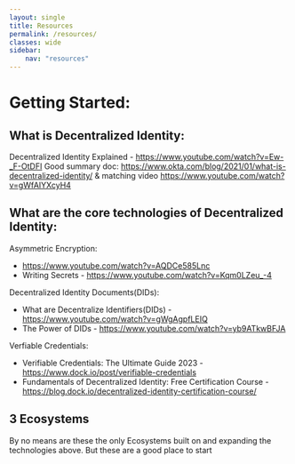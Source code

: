 ```yaml
---
layout: single
title: Resources
permalink: /resources/
classes: wide
sidebar:
    nav: "resources"
---
```




<!-- Throughout this document we'll have reference to some of the prompts that this information could apply to. -->
<!-- Not sure about this -->

# Getting Started:

## What is Decentralized Identity:
Decentralized Identity Explained - https://www.youtube.com/watch?v=Ew-_F-OtDFI 
Good summary doc: https://www.okta.com/blog/2021/01/what-is-decentralized-identity/ & matching video https://www.youtube.com/watch?v=gWfAIYXcyH4


## What are the core technologies of Decentralized Identity:

Asymmetric Encryption:
 - https://www.youtube.com/watch?v=AQDCe585Lnc 
 - Writing Secrets - https://www.youtube.com/watch?v=Kqm0LZeu_-4 

Decentralized Identity Documents(DIDs): 
 - What are Decentralize Identifiers(DIDs) - https://www.youtube.com/watch?v=gWgAgpfLEIQ
 - The Power of DIDs - https://www.youtube.com/watch?v=yb9ATkwBFJA

Verfiable Credentials:
 - Verifiable Credentials: The Ultimate Guide 2023 - https://www.dock.io/post/verifiable-credentials
 - Fundamentals of Decentralized Identity: Free Certification Course - https://blog.dock.io/decentralized-identity-certification-course/



## 3 Ecosystems

By no means are these the only Ecosystems built on and expanding the technologies above. But these are a good place to start

<!-- There are multiple different implementations for acheiving Decentralized Identity. Each are quite involved on their own.

TrustOverIP - https://trustoverip.org/toip-model/
Hyperledger Aires- https://www.edx.org/course/identity-in-hyperledger-aries-indy-and-ursa -->




<!-- Credential Exchange:
- DIF(PE)
- Hyperledger Aries
- W3C? -Credential Handler Api

Verifying Credentials:
- DID Document -->


<!-- https://tno-ssi-lab.github.io/standardisation-overview/docs.html -->



<!-- 

Introduction to Hyperledger Self-Sovereign Identity Solutions(require registration) - https://www.edx.org/course/identity-in-hyperledger-aries-indy-and-ursa




- Dock API https://docs.api.dock.io/
- Dock Certs (no-code platform) https://certs.dock.io/

Combines Dids/VCs and gives a good summary(plugs mobi a bit too much) - https://www.youtube.com/watch?v=lixl_FRhlhE


# Specs:
https://github.com/Sphereon-Opensource/pex 
Wallet Rendering - https://identity.foundation/wallet-rendering/
Presentation Exchange(not beginner) - https://identity.foundation/presentation-exchange/
Credential Manifest - https://identity.foundation/credential-manifest/

DIF Specs -  All repos have links to their specs https://github.com/decentralized-identity

 -->
